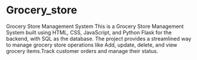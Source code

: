 # Grocery_store
Grocery Store Management System This is a Grocery Store Management System built using HTML, CSS, JavaScript, and Python Flask for the backend, with SQL as the database. The project provides a streamlined way to manage grocery store operations like Add, update, delete, and view grocery items.Track customer orders and manage their status.

